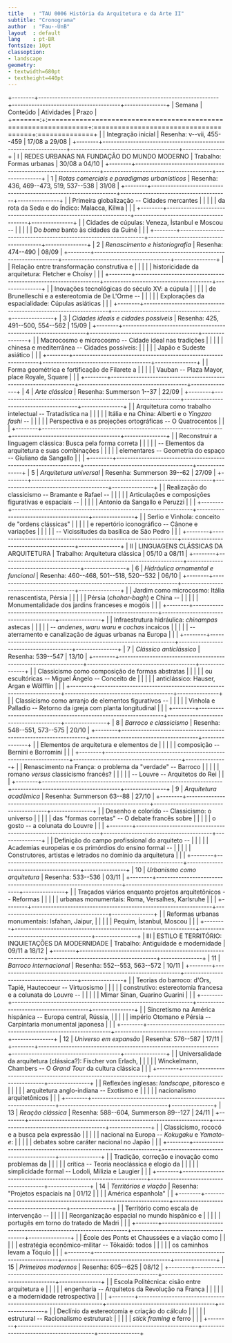 ```yaml
---
title   : "TAU 0006 História da Arquitetura e da Arte II"
subtitle: "Cronograma"
author  : "Fau--UnB"
layout  : default
lang    : pt-BR
fontsize: 10pt
classoption:
- landscape
geometry:
- textwidth=680pt
- textheight=440pt
---
```


+--------+-----------------------------------------------------------------+---------------------------------------+---------------+
| Semana | Conteúdo                                                        | Atividades                            | Prazo         |
+=======:+:================================================================+:======================================+:==============+
|        | Integração inicial                                              | Resenha: v--vii, 455--459             | 17/08 a 29/08 |
+--------+-----------------------------------------------------------------+---------------------------------------+---------------+
|      I | REDES URBANAS NA FUNDAÇÃO DO MUNDO MODERNO                      | Trabalho: Formas urbanas              | 30/08 a 04/10 |
+--------+-----------------------------------------------------------------+---------------------------------------+---------------+
|      1 | *Rotas comerciais e paradigmas urbanísticos*                    | Resenha: 436, 469--473, 519, 537--538 | 31/08         |
+--------+-----------------------------------------------------------------+---------------------------------------+---------------+
|        | Primeira globalização -- Cidades mercantes                      |                                       |               |
|        | da rota da Seda e do Índico: Malacca, Kilwa                     |                                       |               |
+--------+-----------------------------------------------------------------+---------------------------------------+---------------+
|        | Cidades de cúpulas: Veneza, İstanbul e Moscou --                |                                       |               |
|        | Do *boma* banto às cidades da Guiné                             |                                       |               |
+--------+-----------------------------------------------------------------+---------------------------------------+---------------+
|      2 | *Renascimento e historiografia*                                 | Resenha: 474--490                     | 08/09         |
+--------+-----------------------------------------------------------------+---------------------------------------+---------------+
|        | Relação entre transformação construtiva e                       |                                       |               |
|        | historicidade da arquitetura: Fletcher e Choisy                 |                                       |               |
+--------+-----------------------------------------------------------------+---------------------------------------+---------------+
|        | Inovações tecnológicas do século XV: a cúpula                   |                                       |               |
|        | de Brunelleschi e a estereotomia de De L'Orme --                |                                       |               |
|        | Explorações da espacialidade: Cúpulas asiáticas                 |                                       |               |
+--------+-----------------------------------------------------------------+---------------------------------------+---------------+
|      3 | *Cidades ideais e cidades possíveis*                            | Resenha: 425, 491--500, 554--562      | 15/09         |
+--------+-----------------------------------------------------------------+---------------------------------------+---------------+
|        | Macrocosmo e microcosmo -- Cidade ideal nas tradições           |                                       |               |
|        | chinesa e mediterrânea -- Cidades possíveis:                    |                                       |               |
|        | Japão e Sudeste asiático                                        |                                       |               |
+--------+-----------------------------------------------------------------+---------------------------------------+---------------+
|        | Forma geométrica e fortificação de Filarete a                   |                                       |               |
|        | Vauban -- Plaza Mayor, place Royale, Square                     |                                       |               |
+--------+-----------------------------------------------------------------+---------------------------------------+---------------+
|      4 | *Arte clássica*                                                 | Resenha: Summerson 1--37              | 22/09         |
+--------+-----------------------------------------------------------------+---------------------------------------+---------------+
|        | Arquitetura como trabalho intelectual -- Tratadística na        |                                       |               |
|        | Itália e na China: Alberti e o *Yingzao fashi* --               |                                       |               |
|        | Perspectiva e as projeções ortográficas -- O Quatrocentos       |                                       |               |
+--------+-----------------------------------------------------------------+---------------------------------------+---------------+
|        | Reconstruir a linguagem clássica: Busca pela forma correta      |                                       |               |
|        | -- Elementos da arquitetura e suas combinações                  |                                       |               |
|        | elementares -- Geometria do espaço -- Giuliano da Sangallo      |                                       |               |
+--------+-----------------------------------------------------------------+---------------------------------------+---------------+
|      5 | *Arquitetura universal*                                         | Resenha: Summerson 39--62             | 27/09         |
+--------+-----------------------------------------------------------------+---------------------------------------+---------------+
|        | Realização do classicismo -- Bramante e Rafael --               |                                       |               |
|        | Articulações e composições figurativas e espaciais --           |                                       |               |
|        | Antonio da Sangallo e Peruzzi                                   |                                       |               |
+--------+-----------------------------------------------------------------+---------------------------------------+---------------+
|        | Serlio e Vinhola: conceito de "ordens clássicas"                |                                       |               |
|        | e repertório iconográfico -- Cânone e variações                 |                                       |               |
|        | -- Vicissitudes da basílica de São Pedro                        |                                       |               |
+--------+-----------------------------------------------------------------+---------------------------------------+---------------+
|     II | LINGUAGENS CLÁSSICAS DA ARQUITETURA                             | Trabalho: Arquitetura clássica        | 05/10 a 08/11 |
+--------+-----------------------------------------------------------------+---------------------------------------+---------------+
|      6 | *Hidráulica ornamental e funcional*                             | Resenha: 460--468, 501--518, 520--532 | 06/10         |
+--------+-----------------------------------------------------------------+---------------------------------------+---------------+
|        | Jardim como microcosmo: Itália renascentista, Pérsia            |                                       |               |
|        | Pérsia (*chahar-bagh*) e China --                               |                                       |               |
|        | Monumentalidade dos jardins franceses e mogóis                  |                                       |               |
+--------+-----------------------------------------------------------------+---------------------------------------+---------------+
|        | Infraestrutura hidráulica: *chinampas* astecas                  |                                       |               |
|        | -- *andenes*, *waru waru* e *cochas* incaicos                   |                                       |               |
|        | -- aterramento e canalização de águas urbanas na Europa         |                                       |               |
+--------+-----------------------------------------------------------------+---------------------------------------+---------------+
|      7 | *Clássico anticlássico*                                         | Resenha: 539--547                     | 13/10         |
+--------+-----------------------------------------------------------------+---------------------------------------+---------------+
|        | Classicismo como composição de formas abstratas                 |                                       |               |
|        | ou escultóricas -- Miguel Ângelo -- Conceito de                 |                                       |               |
|        | anticlássico: Hauser, Argan e Wölfflin                          |                                       |               |
+--------+-----------------------------------------------------------------+---------------------------------------+---------------+
|        | Classicismo como arranjo de elementos figurativos --            |                                       |               |
|        | Vinhola e Palladio -- Retorno da igreja com planta longitudinal |                                       |               |
+--------+-----------------------------------------------------------------+---------------------------------------+---------------+
|      8 | *Barroco e classicismo*                                         | Resenha: 548--551, 573--575           | 20/10         |
+--------+-----------------------------------------------------------------+---------------------------------------+---------------+
|        | Elementos de arquitetura e elementos de                         |                                       |               |
|        | composição -- Bernini e Borromini                               |                                       |               |
+--------+-----------------------------------------------------------------+---------------------------------------+---------------+
|        | Renascimento na França: o problema da "verdade" -- Barroco      |                                       |               |
|        | romano *versus* classicismo francês?                            |                                       |               |
|        | -- Louvre -- Arquitetos do Rei                                  |                                       |               |
+--------+-----------------------------------------------------------------+---------------------------------------+---------------+
|      9 | *Arquitetura acadêmica*                                         | Resenha: Summerson 63--88             | 27/10         |
+--------+-----------------------------------------------------------------+---------------------------------------+---------------+
|        | Desenho e colorido -- Classicismo: o universo                   |                                       |               |
|        | das "formas corretas" -- O debate francês sobre                 |                                       |               |
|        | o gosto -- a colunata do Louvre                                 |                                       |               |
+--------+-----------------------------------------------------------------+---------------------------------------+---------------+
|        | Definição do campo profissional do arquiteto --                 |                                       |               |
|        | Academias europeias e os primórdios do ensino formal --         |                                       |               |
|        | Construtores, artistas e letrados no domínio da arquitetura     |                                       |               |
+--------+-----------------------------------------------------------------+---------------------------------------+---------------+
|     10 | *Urbanismo como arquitetura*                                    | Resenha: 533--536                     | 03/11         |
+--------+-----------------------------------------------------------------+---------------------------------------+---------------+
|        | Traçados viários enquanto projetos arquitetônicos -- Reformas   |                                       |               |
|        | urbanas monumentais: Roma, Versalhes, Karlsruhe                 |                                       |               |
+--------+-----------------------------------------------------------------+---------------------------------------+---------------+
|        | Reformas urbanas monumentais: Isfahan, Jaipur,                  |                                       |               |
|        | Pequim, İstanbul, Moscou                                        |                                       |               |
+--------+-----------------------------------------------------------------+---------------------------------------+---------------+
|    III | ESTILO E TERRITÓRIO: INQUIETAÇÕES DA MODERNIDADE                | Trabalho: Antiguidade e modernidade   | 09/11 a 18/12 |
+--------+-----------------------------------------------------------------+---------------------------------------+---------------+
|     11 | *Barroco internacional*                                         | Resenha: 552--553, 563--572           | 10/11         |
+--------+-----------------------------------------------------------------+---------------------------------------+---------------+
|        | Teorias do barroco: d'Ors, Tapié, Hautecoeur -- Virtuosismo     |                                       |               |
|        | construtivo: estereotomia francesa e a colunata do Louvre --    |                                       |               |
|        | Mimar Sinan, Guarino Guarini                                    |                                       |               |
+--------+-----------------------------------------------------------------+---------------------------------------+---------------+
|        | Sincretismo na América hispânica -- Europa central, Rússia,     |                                       |               |
|        | império Otomano e Pérsia -- Carpintaria monumental japonesa     |                                       |               |
+--------+-----------------------------------------------------------------+---------------------------------------+---------------+
|     12 | *Universo em expansão*                                          | Resenha: 576--587                     | 17/11         |
+--------+-----------------------------------------------------------------+---------------------------------------+---------------+
|        | Universalidade da arquitetura (clássica?): Fischer von Erlach,  |                                       |               |
|        | Winckelmann, Chambers -- O *Grand Tour* da cultura clássica     |                                       |               |
+--------+-----------------------------------------------------------------+---------------------------------------+---------------+
|        | Reflexões inglesas: *landscape*, pitoresco e                    |                                       |               |
|        | arquitetura anglo-indiana -- Exotismo e                         |                                       |               |
|        | nacionalismo arquitetônicos                                     |                                       |               |
+--------+-----------------------------------------------------------------+---------------------------------------+---------------+
|     13 | *Reação clássica*                                               | Resenha: 588--604, Summerson 89--127  | 24/11         |
+--------+-----------------------------------------------------------------+---------------------------------------+---------------+
|        | Classicismo, rococó e a busca pela expressão                    |                                       |               |
|        | nacional na Europa -- *Kokugaku* e *Yamato-e*:                  |                                       |               |
|        | debates sobre caráter nacional no Japão                         |                                       |               |
+--------+-----------------------------------------------------------------+---------------------------------------+---------------+
|        | Tradição, correção e inovação como problemas da                 |                                       |               |
|        | crítica -- Teoria neoclássica e elogio da                       |                                       |               |
|        | simplicidade formal -- Lodoli, Milizia e Laugier                |                                       |               |
+--------+-----------------------------------------------------------------+---------------------------------------+---------------+
|     14 | *Territórios e viação*                                          | Resenha: "Projetos espaciais na       | 01/12         |
|        |                                                                 | América espanhola"                    |               |
+--------+-----------------------------------------------------------------+---------------------------------------+---------------+
|        | Território como escala de intervenção --                        |                                       |               |
|        | Reorganização espacial no mundo hispânico e                     |                                       |               |
|        | portugês em torno do tratado de Madri                           |                                       |               |
+--------+-----------------------------------------------------------------+---------------------------------------+---------------+
|        | École des Ponts et Chaussées e a viação como                    |                                       |               |
|        | estratégia econômico-militar -- Tōkaidō: todos                  |                                       |               |
|        | os caminhos levam a Tóquio                                      |                                       |               |
+--------+-----------------------------------------------------------------+---------------------------------------+---------------+
|     15 | *Primeiros modernos*                                            | Resenha: 605--625                     | 08/12         |
+--------+-----------------------------------------------------------------+---------------------------------------+---------------+
|        | Escola Politécnica: cisão entre arquitetura e                   |                                       |               |
|        | engenharia -- Arquitetos da Revolução na França                 |                                       |               |
|        | e a modernidade retrospectiva                                   |                                       |               |
+--------+-----------------------------------------------------------------+---------------------------------------+---------------+
|        | Declínio da estereotomia e criação do cálculo                   |                                       |               |
|        | estrutural -- Racionalismo estrutural:                          |                                       |               |
|        | *stick framing* e ferro                                         |                                       |               |
+--------+-----------------------------------------------------------------+---------------------------------------+---------------+
